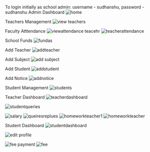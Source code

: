 To login initially as school admin: username - sudhanshu, password - sudhanshu
Admin Dashboard
![home](https://github.com/user-attachments/assets/ed11c387-8f09-4da9-96e7-f5d6aab91778)

Teachers Management
![view teachers](https://github.com/user-attachments/assets/91fa9147-59f7-47e9-a026-0efb15c12074)

Faculty Atttendance
![viewattendance teacehr](https://github.com/user-attachments/assets/aae9ea51-3fd0-4305-81a9-8af033331098)
![teacherattendance](https://github.com/user-attachments/assets/799c7c23-45b1-4ea4-885b-f1badbd13684)

School Funds
![fundas](https://github.com/user-attachments/assets/9b1c42f7-cc5f-4a6e-bd8f-1e2e2235a9db)

Add Teacher
![addteacher](https://github.com/user-attachments/assets/50646466-ecb2-48ca-8400-bd8a05e0f077)

Add Subject
![add subject](https://github.com/user-attachments/assets/03e28e89-0bc0-4ed6-90c8-924635edd701)

Add Student
![addstudent](https://github.com/user-attachments/assets/15602124-98ce-41d9-9bc9-66449f731d97)

Add Notice
![addnotice](https://github.com/user-attachments/assets/3fa04c3c-df51-4072-a9b0-2f6b9a332d55)

Student Management
![students](https://github.com/user-attachments/assets/0b0aedd0-11ca-483a-8b0c-ffed753bc001)

Teacher Dashboard
![teacherdashboard](https://github.com/user-attachments/assets/09975c5b-cc27-4ad6-a3a1-3e38372283e5)

![studentqueries](https://github.com/user-attachments/assets/f7dc4ad7-9096-4fb5-87f8-06edb272abbf)

![salary](https://github.com/user-attachments/assets/1e5fb797-f8b3-40b7-94fc-27b47c0c96dc)
![queiresreplues](https://github.com/user-attachments/assets/2d8015d9-c63f-4db5-b9ed-ddc29a13aeff)
![homeworkteacher1](https://github.com/user-attachments/assets/bcb43691-3964-4340-851d-6186d5f4a6aa)
![homeworkteacher](https://github.com/user-attachments/assets/e25af472-0f2c-4d84-ba3f-6cda24fb3f91)

Student Dashboard
![studentdashboard](https://github.com/user-attachments/assets/ff931933-459c-426e-9e96-573ddfdde28c)

![edit profile](https://github.com/user-attachments/assets/41b18119-74a5-4e06-80e1-0ee3d067f23e)

![fee payment](https://github.com/user-attachments/assets/bc7ff323-0777-469c-9fd1-52a1bb517cee)
![fee](https://github.com/user-attachments/assets/f7cc9644-41cc-4e7d-9ea5-0c90f64fe134)


